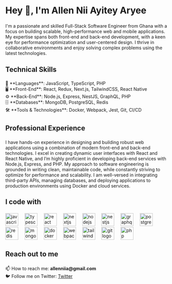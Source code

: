 <h1 align="left">Hey 👋, I'm Allen Nii Ayitey Aryee</h1>

###

<p align="left">I'm a passionate and skilled Full-Stack Software Engineer from Ghana with a focus on building scalable, high-performance web and mobile applications. My expertise spans both front-end and back-end development, with a keen eye for performance optimization and user-centered design. I thrive in collaborative environments and enjoy solving complex problems using the latest technologies.</p>

###

<h2 align="left">Technical Skills</h2>

###

<p align="left">
  🔧 **Languages**: JavaScript, TypeScript, PHP<br>
  🖥️ **Front-End**: React, Redux, Next.js, TailwindCSS, React Native<br>
  ⚙️ **Back-End**: Node.js, Express, NestJS, GraphQL, PHP<br>
  🗄️ **Databases**: MongoDB, PostgreSQL, Redis<br>
  🛠️ **Tools & Technologies**: Docker, Webpack, Jest, Git, CI/CD<br>
</p>

###

<h2 align="left">Professional Experience</h2>

###

<p align="left">
  I have hands-on experience in designing and building robust web applications using a combination of modern front-end and back-end technologies. I excel in creating dynamic user interfaces with React and React Native, and I’m highly proficient in developing back-end services with Node.js, Express, and PHP. My approach to software engineering is grounded in writing clean, maintainable code, while constantly striving to optimize for performance and scalability. I am well-versed in integrating third-party APIs, managing databases, and deploying applications to production environments using Docker and cloud services.
</p>

###

<h2 align="left">I code with</h2>

###

<div align="left">
  <img src="https://cdn.jsdelivr.net/gh/devicons/devicon/icons/javascript/javascript-original.svg" height="40" alt="javascript logo" />
  <img width="12" />
  <img src="https://cdn.jsdelivr.net/gh/devicons/devicon/icons/typescript/typescript-original.svg" height="40" alt="typescript logo" />
  <img width="12" />
  <img src="https://cdn.jsdelivr.net/gh/devicons/devicon/icons/react/react-original.svg" height="40" alt="react logo" />
  <img width="12" />
  <img src="https://cdn.jsdelivr.net/gh/devicons/devicon/icons/nextjs/nextjs-original.svg" height="40" alt="nextjs logo" />
  <img width="12" />
  <img src="https://cdn.jsdelivr.net/gh/devicons/devicon/icons/nodejs/nodejs-original.svg" height="40" alt="nodejs logo" />
  <img width="12" />
  <img src="https://cdn.jsdelivr.net/gh/devicons/devicon/icons/nestjs/nestjs-original.svg" height="40" alt="nestjs logo" />
  <img width="12" />
  <img src="https://cdn.jsdelivr.net/gh/devicons/devicon/icons/graphql/graphql-plain-wordmark.svg" height="40" alt="graphql logo" />
  <img width="12" />
  <img src="https://cdn.jsdelivr.net/gh/devicons/devicon/icons/postgresql/postgresql-original-wordmark.svg" height="40" alt="postgresql logo" />
  <img width="12" />
  <img src="https://cdn.jsdelivr.net/gh/devicons/devicon/icons/redis/redis-original-wordmark.svg" height="40" alt="redis logo" />
  <img width="12" />
  <img src="https://cdn.jsdelivr.net/gh/devicons/devicon/icons/mongodb/mongodb-original-wordmark.svg" height="40" alt="mongodb logo" />
  <img width="12" />
  <img src="https://cdn.jsdelivr.net/gh/devicons/devicon/icons/docker/docker-original-wordmark.svg" height="40" alt="docker logo" />
  <img width="12" />
  <img src="https://cdn.jsdelivr.net/gh/devicons/devicon/icons/webpack/webpack-original.svg" height="40" alt="webpack logo" />
  <img width="12" />
  <img src="https://cdn.jsdelivr.net/gh/devicons/devicon/icons/tailwindcss/tailwindcss-original-wordmark.svg" height="40" alt="tailwind logo" />
  <img width="12" />
  <img src="https://cdn.jsdelivr.net/gh/devicons/devicon/icons/git/git-original-wordmark.svg" height="40" alt="git logo" />
  <img width="12" />
  <img src="https://cdn.jsdelivr.net/gh/devicons/devicon/icons/php/php-original.svg" height="40" alt="php logo" />
</div>

<h2 align="left">Reach out to me</h2>

###

<p align="left">
  📫 How to reach me: <strong>allenniia@gmail.com</strong><br>
  🐦 Follow me on Twitter: <a href="https://twitter.com/allen_aryee" target="blank">Twitter</a>
</p>
